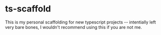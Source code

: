 # ts-scaffold

This is my personal scaffolding for new typescript projects -- intentially left
very bare bones, I wouldn't recommend using this if you are not me. 
